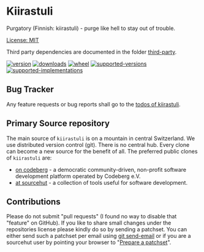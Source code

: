 # Kiirastuli

Purgatory (Finnish: kiirastuli) - purge like hell to stay out of trouble.

[License: MIT](https://git.sr.ht/~sthagen/kiirastuli/tree/default/item/LICENSE)

Third party dependencies are documented in the folder [third-party](third-party/README.md).

[![version](https://img.shields.io/pypi/v/kiirastuli.svg?style=flat)](https://pypi.python.org/pypi/kiirastuli/)
[![downloads](https://pepy.tech/badge/kiirastuli/month)](https://pepy.tech/project/kiirastuli)
[![wheel](https://img.shields.io/pypi/wheel/kiirastuli.svg?style=flat)](https://pypi.python.org/pypi/kiirastuli/)
[![supported-versions](https://img.shields.io/pypi/pyversions/kiirastuli.svg?style=flat)](https://pypi.python.org/pypi/kiirastuli/)
[![supported-implementations](https://img.shields.io/pypi/implementation/kiirastuli.svg?style=flat)](https://pypi.python.org/pypi/kiirastuli/)

## Bug Tracker

Any feature requests or bug reports shall go to the [todos of kiirastuli](https://todo.sr.ht/~sthagen/kiirastuli).

## Primary Source repository

The main source of `kiirastuli` is on a mountain in central Switzerland.
We use distributed version control (git).
There is no central hub.
Every clone can become a new source for the benefit of all.
The preferred public clones of `kiirastuli` are:

* [on codeberg](https://codeberg.org/sthagen/kiirastuli) - a democratic community-driven, non-profit software development platform operated by Codeberg e.V.
* [at sourcehut](https://git.sr.ht/~sthagen/kiirastuli) - a collection of tools useful for software development.

## Contributions

Please do not submit "pull requests" (I found no way to disable that "feature" on GitHub).
If you like to share small changes under the repositories license please kindly do so by sending a patchset.
You can either send such a patchset per email using [git send-email](https://git-send-email.io) or 
if you are a sourcehut user by pointing your browser to "[Prepare a patchset](https://git.sr.ht/~sthagen/kiirastuli/send-email)".

